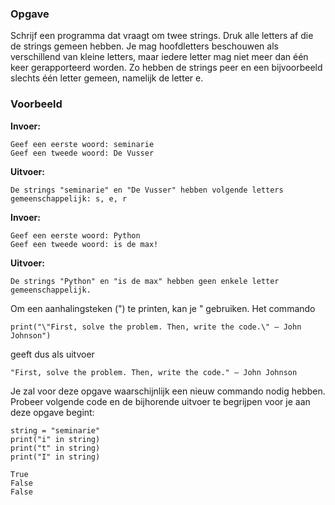 ### Opgave

Schrijf een programma dat vraagt om twee strings. Druk alle letters af die de strings gemeen hebben. Je mag hoofdletters beschouwen als verschillend van kleine letters, maar iedere letter mag niet meer dan één keer gerapporteerd worden. Zo hebben de strings peer en een bijvoorbeeld slechts één letter gemeen, namelijk de letter e.


### Voorbeeld

**Invoer:**

    Geef een eerste woord: seminarie
    Geef een tweede woord: De Vusser

**Uitvoer:**

    De strings "seminarie" en "De Vusser" hebben volgende letters gemeenschappelijk: s, e, r

**Invoer:**

    Geef een eerste woord: Python
    Geef een tweede woord: is de max!

**Uitvoer:**

    De strings "Python" en "is de max" hebben geen enkele letter gemeenschappelijk.

Om een aanhalingsteken (") te printen, kan je \" gebruiken. Het commando

`print("\"First, solve the problem. Then, write the code.\" – John Johnson")`

geeft dus als uitvoer

`"First, solve the problem. Then, write the code." – John Johnson`

Je zal voor deze opgave waarschijnlijk een nieuw commando nodig hebben. Probeer volgende code en de bijhorende uitvoer te begrijpen voor je aan deze opgave begint:
```
string = "seminarie"
print("i" in string)
print("t" in string)
print("I" in string)
```

```
True
False
False
```
